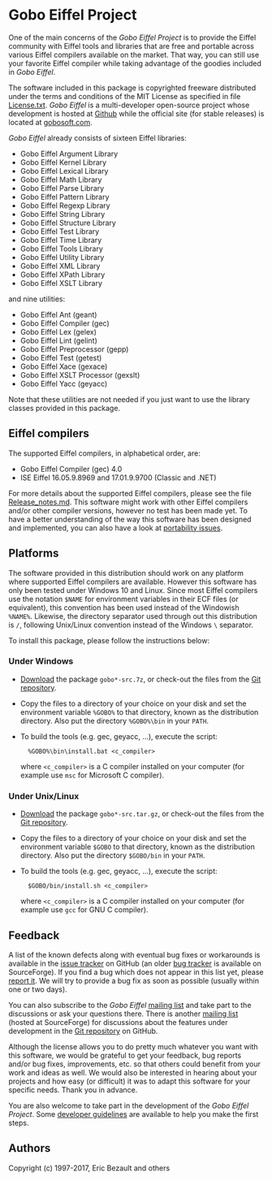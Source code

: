 # Gobo Eiffel Project

One of the main concerns of the *Gobo Eiffel Project* is to provide
the Eiffel community with Eiffel tools and libraries that are free 
and portable across various Eiffel compilers available on the market.
That way, you can still use your favorite Eiffel compiler while taking
advantage of the goodies included in *Gobo Eiffel*.

The software included in this package is copyrighted freeware distributed
under the terms and conditions of the MIT License as specified in file 
[License.txt](License.txt).
*Gobo Eiffel* is a multi-developer open-source project whose development
is hosted at
[Github](http://github.com/gobo-eiffel/gobo)
while the official site (for stable releases) is located at
[gobosoft.com](http://www.gobosoft.com).

*Gobo Eiffel* already consists of sixteen Eiffel libraries:

* Gobo Eiffel Argument Library
* Gobo Eiffel Kernel Library
* Gobo Eiffel Lexical Library
* Gobo Eiffel Math Library
* Gobo Eiffel Parse Library
* Gobo Eiffel Pattern Library
* Gobo Eiffel Regexp Library
* Gobo Eiffel String Library
* Gobo Eiffel Structure Library
* Gobo Eiffel Test Library
* Gobo Eiffel Time Library
* Gobo Eiffel Tools Library
* Gobo Eiffel Utility Library
* Gobo Eiffel XML Library
* Gobo Eiffel XPath Library
* Gobo Eiffel XSLT Library

and nine utilities:

* Gobo Eiffel Ant (geant)
* Gobo Eiffel Compiler (gec)
* Gobo Eiffel Lex (gelex)
* Gobo Eiffel Lint (gelint)
* Gobo Eiffel Preprocessor (gepp)
* Gobo Eiffel Test (getest)
* Gobo Eiffel Xace (gexace)
* Gobo Eiffel XSLT Processor (gexslt)
* Gobo Eiffel Yacc (geyacc)

Note that these utilities are not needed if you just want to use the
library classes provided in this package.

## Eiffel compilers

The supported Eiffel compilers, in alphabetical order, are:

* Gobo Eiffel Compiler (gec) 4.0
* ISE Eiffel 16.05.9.8969 and 17.01.9.9700 (Classic and .NET)

For more details about the supported Eiffel compilers, please see the file
[Release_notes.md](Release_notes.md). 
This software might work with other Eiffel compilers and/or other compiler
versions, however no test has been made yet.
To have a better understanding of the way this software has been designed
and implemented, you can also have a look at
[portability issues](http://www.gobosoft.com/eiffel/gobo/library/portability/index.html).

## Platforms

The software provided in this distribution should work on any platform
where supported Eiffel compilers are available. However this software
has only been tested under Windows 10 and Linux. 
Since most Eiffel compilers use the notation `$NAME` for environment
variables in their ECF files (or equivalent), this convention has been
used instead of the Windowish `%NAME%`. Likewise, the directory separator
used through out this distribution is `/`, following Unix/Linux convention
instead of the Windows `\` separator.

To install this package, please follow the instructions below:

### Under Windows

* [Download](http://www.gobosoft.com/eiffel/gobo/download.html)
  the package `gobo*-src.7z`, or check-out the files from the
  [Git repository](https://github.com/gobo-eiffel/gobo).
* Copy the files to a directory of your choice on your disk 
  and set the environment variable `%GOBO%` to that directory,
  known as the distribution directory. Also put the directory
  `%GOBO%\bin` in your `PATH`.
* To build the tools (e.g. gec, geyacc, ...), execute the script:

		%GOBO%\bin\install.bat <c_compiler>

	where `<c_compiler>` is a C compiler installed on your 
	computer (for example use `msc` for Microsoft C compiler).

### Under Unix/Linux

* [Download](http://www.gobosoft.com/eiffel/gobo/download.html)
  the package `gobo*-src.tar.gz`, or check-out the files from the
  [Git repository](https://github.com/gobo-eiffel/gobo).
* Copy the files to a directory of your choice on your disk and 
  set the environment variable `$GOBO` to that directory, known
  as the distribution directory. Also put the directory 
  `$GOBO/bin` in your `PATH`.
* To build the tools (e.g. gec, geyacc, ...), execute the script:

		$GOBO/bin/install.sh <c_compiler>

	where `<c_compiler>` is a C compiler installed on your
	computer (for example use `gcc` for GNU C compiler).

## Feedback

A list of the known defects along with eventual bug fixes or
workarounds is available in the 
[issue tracker](https://github.com/gobo-eiffel/gobo/issues)
on GitHub (an older
[bug tracker](https://sourceforge.net/tracker/?atid=381937&amp;group_id=24591&amp;func=browse)
is available on SourceForge). If you find a bug which does not
appear in this list yet, please
[report it](https://github.com/gobo-eiffel/gobo/issues).
We will try to provide a bug fix as soon as possible
(usually within one or two days).

You can also subscribe to the *Gobo Eiffel*
[mailing list](http://groups.yahoo.com/group/gobo-eiffel/)
and take part to the discussions or ask your questions there.
There is another
[mailing list](http://lists.sourceforge.net/lists/listinfo/gobo-eiffel-develop)
(hosted at SourceForge) for discussions about the features under
development in the
[Git repository](https://github.com/gobo-eiffel/gobo)
on GitHub.

Although the license allows you to do pretty much whatever you want 
with this software, we would be grateful to get your feedback, 
bug reports and/or bug fixes, improvements, etc. so that others 
could benefit from your work and ideas as well. 
We would also be interested in hearing about your projects and
how easy (or difficult) it was to adapt this software for your
specific needs. Thank you in advance.

You are also welcome to take part in the development of the
*Gobo Eiffel Project*. Some
[developer guidelines](http://www.gobosoft.com/eiffel/gobo/guidelines/index.html)
are available to help you make the first steps.

## Authors

Copyright (c) 1997-2017, Eric Bezault and others
